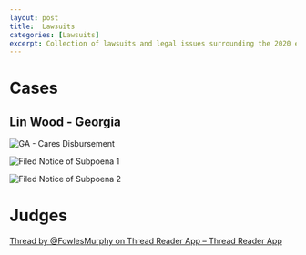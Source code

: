 ```yaml
---
layout: post
title:  Lawsuits
categories: [Lawsuits]
excerpt: Collection of lawsuits and legal issues surrounding the 2020 election
---
```

 

# Cases

## Lin Wood - Georgia
![GA - Cares Disbursement](/stopthesteal/images/lawsuits/linwood-georgia.jpeg)

![Filed Notice of Subpoena 1](/stopthesteal/images/lawsuits/linwood-georgia2.jpeg)

![Filed Notice of Subpoena 2](/stopthesteal/images/lawsuits/linwood-georgia3.jpeg)

# Judges

[Thread by @FowlesMurphy on Thread Reader App – Thread Reader App](https://archive.vn/kVn4f)